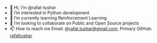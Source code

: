 - 👋 Hi, I’m @rafat-tushar
- 👀 I’m interested in Python development
- 🌱 I’m currently learning Reinforcement Learning
- 💞️ I’m looking to collaborate on Public and Open Source projects
- 📫 How to reach me Email: @rafat.tushar@gmail.com, Primary GitHub: [rafattushar](https://www.github.com/rafattushar)

<!---
rafat-tushar/rafat-tushar is a ✨ special ✨ repository because its `README.md` (this file) appears on your GitHub profile.
You can click the Preview link to take a look at your changes.
--->
